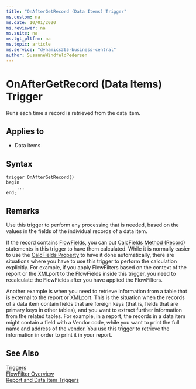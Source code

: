 ```yaml
---
title: "OnAfterGetRecord (Data Items) Trigger"
ms.custom: na
ms.date: 10/01/2020
ms.reviewer: na
ms.suite: na
ms.tgt_pltfrm: na
ms.topic: article
ms.service: "dynamics365-business-central"
author: SusanneWindfeldPedersen
---
```



# OnAfterGetRecord (Data Items) Trigger

Runs each time a record is retrieved from the data item.  

## Applies to  

- Data items  

## Syntax  

```AL
trigger OnAfterGetRecord()
begin
    ...
end;
``` 

## Remarks

Use this trigger to perform any processing that is needed, based on the values in the fields of the individual records of a data item.  

If the record contains [FlowFields](../devenv-flowfields.md), you can put [CalcFields Method \(Record\)](../methods/devenv-calcfields-method-record.md) statements in this trigger to have them calculated. While it is normally easier to use the [CalcFields Property](../properties/devenv-calcfields-property.md) to have it done automatically, there are situations where you have to use this trigger to perform the calculation explicitly. For example, if you apply FlowFilters based on the context of the report or the XMLport to the FlowFields inside this trigger, you need to recalculate the FlowFields after you have applied the FlowFilters.  

Another example is when you need to retrieve information from a table that is external to the report or XMLport. This is the situation when the records of a data item contain fields that are foreign keys \(that is, fields that are primary keys in other tables\), and you want to extract further information from the related tables. For example, in a report, the records in a data item might contain a field with a Vendor code, while you want to print the full name and address of the vendor. You use this trigger to retrieve the information in order to print it in your report.  

## See Also

[Triggers](devenv-triggers.md)   
[FlowFilter Overview](../devenv-flowfilter-overview.md)  
[Report and Data Item Triggers](devenv-report-and-data-item-triggers.md)  